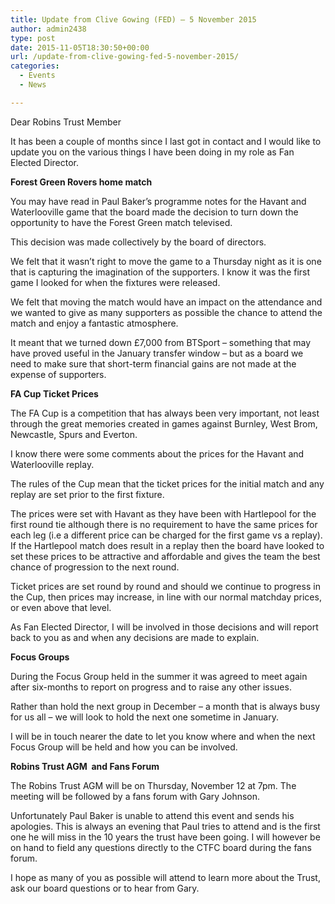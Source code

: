 ```yaml
---
title: Update from Clive Gowing (FED) – 5 November 2015
author: admin2438
type: post
date: 2015-11-05T18:30:50+00:00
url: /update-from-clive-gowing-fed-5-november-2015/
categories:
  - Events
  - News

---
```

<p class="p1">
  <span class="s1">Dear Robins Trust Member</span>
</p>

<p class="p1">
  <span class="s1">It has been a couple of months since I last got in contact and I would like to update you on the various things I have been doing in my role as Fan Elected Director.</span>
</p>

<p class="p1">
  <span class="s1"><b>Forest Green Rovers home match</b></span>
</p>

<p class="p1">
  <span class="s1">You may have read in Paul Baker’s programme notes for the Havant and Waterlooville game that the board made the decision to turn down the opportunity to have the Forest Green match televised.</span>
</p>

<p class="p1">
  <span class="s1">This decision was made collectively by the board of directors.</span>
</p>

<p class="p1">
  <span class="s1">We felt that it wasn’t right to move the game to a Thursday night as it is one that is capturing the imagination of the supporters. I know it was the first game I looked for when the fixtures were released.</span>
</p>

<p class="p1">
  <span class="s1">We felt that moving the match would have an impact on the attendance and we wanted to give as many supporters as possible the chance to attend the match and enjoy a fantastic atmosphere.</span>
</p>

<p class="p1">
  <span class="s1">It meant that we turned down £7,000 from BTSport – something that may have proved useful in the January transfer window – but as a board we need to make sure that short-term financial gains are not made at the expense of supporters.</span>
</p>

<p class="p1">
  <!--more-->
</p>

<p class="p1">
  <span class="s1"><b>FA Cup Ticket Prices</b></span>
</p>

<p class="p1">
  <span class="s1">The FA Cup is a competition that has always been very important, not least through the great memories created in games against Burnley, West Brom, Newcastle, Spurs and Everton.</span>
</p>

<p class="p1">
  <span class="s1">I know there were some comments about the prices for the Havant and Waterlooville replay.</span>
</p>

<p class="p1">
  <span class="s1">The rules of the Cup mean that the ticket prices for the initial match and any replay are set prior to the first fixture.</span>
</p>

<p class="p1">
  <span class="s1">The prices were set with Havant as they have been with Hartlepool for the first round tie although there is no requirement to have the same prices for each leg (i.e a different price can be charged for the first game vs a replay). If the Hartlepool match does result in a replay then the board have looked to set these prices to be attractive and affordable and gives the team the best chance of progression to the next round.</span>
</p>

<p class="p1">
  <span class="s1">Ticket prices are set round by round and should we continue to progress in the Cup, then prices may increase, in line with our normal matchday prices, or even above that level.</span>
</p>

<p class="p1">
  <span class="s1">As Fan Elected Director, I will be involved in those decisions and will report back to you as and when any decisions are made to explain.</span>
</p>

<p class="p1">
  <span class="s1"><b>Focus Groups</b></span>
</p>

<p class="p1">
  <span class="s1">During the Focus Group held in the summer it was agreed to meet again after six-months to report on progress and to raise any other issues.</span>
</p>

<p class="p1">
  <span class="s1">Rather than hold the next group in December – a month that is always busy for us all – we will look to hold the next one sometime in January.</span>
</p>

<p class="p1">
  <span class="s1">I will be in touch nearer the date to let you know where and when the next Focus Group will be held and how you can be involved.</span>
</p>

<p class="p1">
  <span class="s1"><b>Robins Trust AGM  and Fans Forum</b></span>
</p>

<p class="p1">
  <span class="s1">The Robins Trust AGM will be on Thursday, November 12 at 7pm. The meeting will be followed by a fans forum with Gary Johnson.</span>
</p>

<p class="p1">
  <span class="s1">Unfortunately Paul Baker is unable to attend this event and sends his apologies. This is always an evening that Paul tries to attend and is the first one he will miss in the 10 years the trust have been going. I will however be on hand to field any questions directly to the CTFC board during the fans forum.</span>
</p>

<p class="p1">
  <span class="s1">I hope as many of you as possible will attend to learn more about the Trust, ask our board questions or to hear from Gary.</span>
</p>